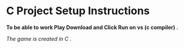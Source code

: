 # C Project Setup Instructions

**To be able to work Play Download and Click Run on vs (c compiler) .**

*The game is created in C .*
